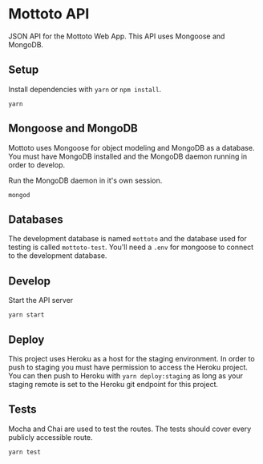 Mottoto API
===========

JSON API for the Mottoto Web App. This API uses Mongoose and MongoDB.

## Setup
Install dependencies with `yarn` or `npm install`.
```
yarn
```

## Mongoose and MongoDB
Mottoto uses Mongoose for object modeling and MongoDB as a database. You must have
MongoDB installed and the MongoDB daemon running in order to develop.

Run the MongoDB daemon in it's own session.
```
mongod
```

## Databases
The development database is named `mottoto` and the database used for testing is
called `mottoto-test`. You'll need a `.env` for mongoose to connect to the development
database.

## Develop

Start the API server
```
yarn start
```

## Deploy
This project uses Heroku as a host for the staging environment. In order to
push to staging you must have permission to access the Heroku project. You can
then push to Heroku with `yarn deploy:staging` as long as your staging remote
is set to the Heroku git endpoint for this project.

## Tests
Mocha and Chai are used to test the routes. The tests should cover every publicly
accessible route.
```
yarn test
```
